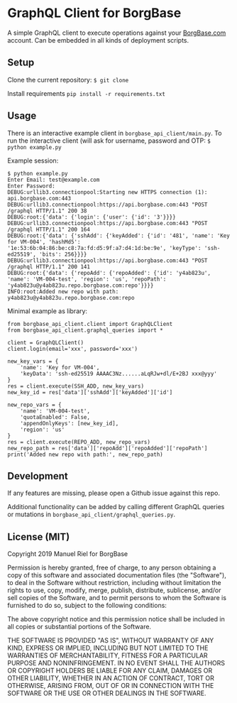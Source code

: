 # GraphQL Client for BorgBase

A simple GraphQL client to execute operations against your [BorgBase.com](https://www.borgbase.com) account. Can be embedded in all kinds of deployment scripts.

## Setup
Clone the current repository:
`$ git clone `

Install requirements
`pip install -r requirements.txt`


## Usage
There is an interactive example client in `borgbase_api_client/main.py`. To run the interactive client (will ask for username, password and OTP:
`$ python example.py`

Example session:
```
$ python example.py
Enter Email: test@example.com
Enter Password:
DEBUG:urllib3.connectionpool:Starting new HTTPS connection (1): api.borgbase.com:443
DEBUG:urllib3.connectionpool:https://api.borgbase.com:443 "POST /graphql HTTP/1.1" 200 38
DEBUG:root:{'data': {'login': {'user': {'id': '3'}}}}
DEBUG:urllib3.connectionpool:https://api.borgbase.com:443 "POST /graphql HTTP/1.1" 200 164
DEBUG:root:{'data': {'sshAdd': {'keyAdded': {'id': '481', 'name': 'Key for VM-004', 'hashMd5': '1e:53:6b:04:86:be:c8:7a:fd:d5:9f:a7:d4:1d:be:9e', 'keyType': 'ssh-ed25519', 'bits': 256}}}}
DEBUG:urllib3.connectionpool:https://api.borgbase.com:443 "POST /graphql HTTP/1.1" 200 141
DEBUG:root:{'data': {'repoAdd': {'repoAdded': {'id': 'y4ab823u', 'name': 'VM-004-test', 'region': 'us', 'repoPath': 'y4ab823u@y4ab823u.repo.borgbase.com:repo'}}}}
INFO:root:Added new repo with path: y4ab823u@y4ab823u.repo.borgbase.com:repo
```

Minimal example as library: 

```
from borgbase_api_client.client import GraphQLClient
from borgbase_api_client.graphql_queries import *

client = GraphQLClient()
client.login(email='xxx', password='xxx')

new_key_vars = {
    'name': 'Key for VM-004',
    'keyData': 'ssh-ed25519 AAAAC3Nz......aLqRJw+dl/E+2BJ xxx@yyy'
}
res = client.execute(SSH_ADD, new_key_vars)
new_key_id = res['data']['sshAdd']['keyAdded']['id']

new_repo_vars = {
    'name': 'VM-004-test',
    'quotaEnabled': False,
    'appendOnlyKeys': [new_key_id],
    'region': 'us'
}
res = client.execute(REPO_ADD, new_repo_vars)
new_repo_path = res['data']['repoAdd']['repoAdded']['repoPath']
print('Added new repo with path:', new_repo_path)
```

## Development
If any features are missing, please open a Github issue against this repo.

Additional functionality can be added by calling different GraphQL queries or mutations in `borgbase_api_client/graphql_queries.py`.

## License (MIT)
Copyright 2019 Manuel Riel for BorgBase

Permission is hereby granted, free of charge, to any person obtaining a copy of this software and associated documentation files (the "Software"), to deal in the Software without restriction, including without limitation the rights to use, copy, modify, merge, publish, distribute, sublicense, and/or sell copies of the Software, and to permit persons to whom the Software is furnished to do so, subject to the following conditions:

The above copyright notice and this permission notice shall be included in all copies or substantial portions of the Software.

THE SOFTWARE IS PROVIDED "AS IS", WITHOUT WARRANTY OF ANY KIND, EXPRESS OR IMPLIED, INCLUDING BUT NOT LIMITED TO THE WARRANTIES OF MERCHANTABILITY, FITNESS FOR A PARTICULAR PURPOSE AND NONINFRINGEMENT. IN NO EVENT SHALL THE AUTHORS OR COPYRIGHT HOLDERS BE LIABLE FOR ANY CLAIM, DAMAGES OR OTHER LIABILITY, WHETHER IN AN ACTION OF CONTRACT, TORT OR OTHERWISE, ARISING FROM, OUT OF OR IN CONNECTION WITH THE SOFTWARE OR THE USE OR OTHER DEALINGS IN THE SOFTWARE.